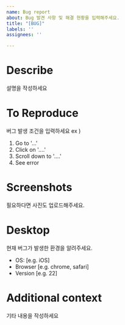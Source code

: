 ```yaml
---
name: Bug report
about: Bug 발견 사항 및 해결 현황을 입력해주세요.
title: "[BUG]"
labels: ''
assignees: ''

---
```


**Describe**
=============
설명을 작성하세요

**To Reproduce**
============
버그 발생 조건을 입력하세요
ex )
1. Go to '...'
2. Click on '....'
3. Scroll down to '....'
4. See error

**Screenshots**
=============
필요하다면 사진도 업로드해주세요.

**Desktop**
=============
현재 버그가 발생한 환경을 알려주세요.
 - OS: [e.g. iOS]
 - Browser [e.g. chrome, safari]
 - Version [e.g. 22]

**Additional context**
=============
기타 내용을 작성하세요
